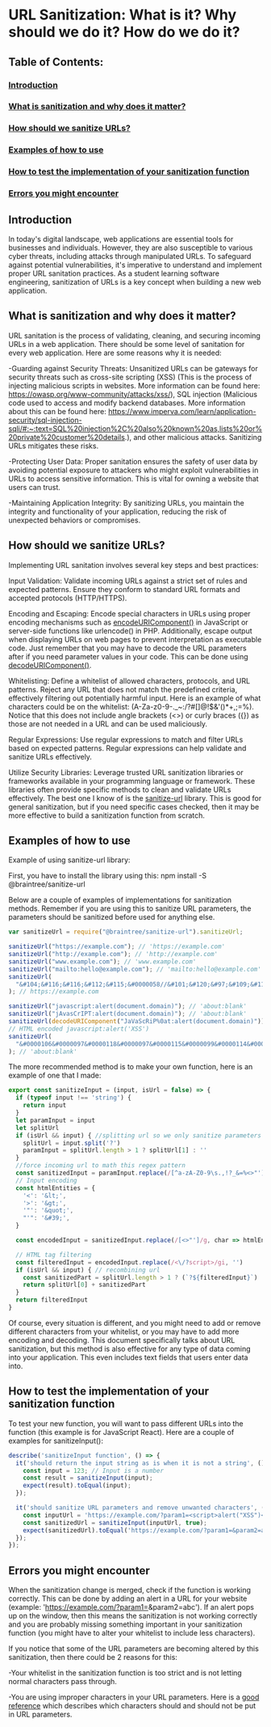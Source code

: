 # URL Sanitization: What is it? Why should we do it? How do we do it?

## Table of Contents:
### [Introduction](#introduction-1)
### [What is sanitization and why does it matter?](#what-is-sanitization-and-why-does-it-matter-1)
### [How should we sanitize URLs?](#how-should-we-sanitize-urls-1)
### [Examples of how to use](#examples-of-how-to-use-1)
### [How to test the implementation of your sanitization function](#how-to-test-the-implementation-of-your-sanitization-function-1)
### [Errors you might encounter](#errors-you-might-encounter-1)


## Introduction

In today's digital landscape, web applications are essential tools for businesses and individuals. However, they are also susceptible to various cyber threats, including attacks through manipulated URLs. To safeguard against potential vulnerabilities, it's imperative to understand and implement proper URL sanitation practices. As a student learning software engineering, sanitization of URLs is a key concept when building a new web application.


## What is sanitization and why does it matter?

URL sanitation is the process of validating, cleaning, and securing incoming URLs in a web application. There should be some level of sanitation for every web application. Here are some reasons why it is needed:

-Guarding against Security Threats: Unsanitized URLs can be gateways for security threats such as cross-site scripting (XSS) (This is the process of injecting malicious scripts in websites. More information can be found here: https://owasp.org/www-community/attacks/xss/), SQL injection (Malicious code used to access and modify backend databases. More information about this can be found here: https://www.imperva.com/learn/application-security/sql-injection-sqli/#:~:text=SQL%20injection%2C%20also%20known%20as,lists%20or%20private%20customer%20details.), and other malicious attacks. Sanitizing URLs mitigates these risks.

-Protecting User Data: Proper sanitation ensures the safety of user data by avoiding potential exposure to attackers who might exploit vulnerabilities in URLs to access sensitive information. This is vital for owning a website that users can trust.

-Maintaining Application Integrity: By sanitizing URLs, you maintain the integrity and functionality of your application, reducing the risk of unexpected behaviors or compromises.


## How should we sanitize URLs?

Implementing URL sanitation involves several key steps and best practices:

Input Validation: Validate incoming URLs against a strict set of rules and expected patterns. Ensure they conform to standard URL formats and accepted protocols (HTTP/HTTPS).

Encoding and Escaping: Encode special characters in URLs using proper encoding mechanisms such as [encodeURIComponent()](https://developer.mozilla.org/en-US/docs/Web/JavaScript/Reference/Global_Objects/encodeURIComponent) in JavaScript or server-side functions like urlencode() in PHP. Additionally, escape output when displaying URLs on web pages to prevent interpretation as executable code. Just remember that you may have to decode the URL parameters after if you need parameter values in your code. This can be done using [decodeURIComponent()](https://developer.mozilla.org/en-US/docs/Web/JavaScript/Reference/Global_Objects/decodeURIComponent).

Whitelisting: Define a whitelist of allowed characters, protocols, and URL patterns. Reject any URL that does not match the predefined criteria, effectively filtering out potentially harmful input. Here is an example of what characters could be on the whitelist: (A-Za-z0-9-._~:/?#[]@!$&'()*+,;=%). Notice that this does not include angle brackets (<>) or curly braces ({}) as those are not needed in a URL and can be used maliciously.

Regular Expressions: Use regular expressions to match and filter URLs based on expected patterns. Regular expressions can help validate and sanitize URLs effectively.

Utilize Security Libraries: Leverage trusted URL sanitization libraries or frameworks available in your programming language or framework. These libraries often provide specific methods to clean and validate URLs effectively. The best one I know of is the [sanitize-url](https://www.npmjs.com/package/@braintree/sanitize-url) library. This is good for general sanitization, but if you need specific cases checked, then it may be more effective to build a sanitization function from scratch.


## Examples of how to use

Example of using sanitize-url library:

First, you have to install the library using this: npm install -S @braintree/sanitize-url

Below are a couple of examples of implementations for sanitization methods. Remember if you are using this to sanitize URL parameters, the parameters should be sanitized before used for anything else.

```javascript
var sanitizeUrl = require("@braintree/sanitize-url").sanitizeUrl;

sanitizeUrl("https://example.com"); // 'https://example.com'
sanitizeUrl("http://example.com"); // 'http://example.com'
sanitizeUrl("www.example.com"); // 'www.example.com'
sanitizeUrl("mailto:hello@example.com"); // 'mailto:hello@example.com'
sanitizeUrl(
  "&#104;&#116;&#116;&#112;&#115;&#0000058//&#101;&#120;&#97;&#109;&#112;&#108;&#101;&#46;&#99;&#111;&#109;"
); // https://example.com

sanitizeUrl("javascript:alert(document.domain)"); // 'about:blank'
sanitizeUrl("jAvasCrIPT:alert(document.domain)"); // 'about:blank'
sanitizeUrl(decodeURIComponent("JaVaScRiP%0at:alert(document.domain)")); // 'about:blank'
// HTML encoded javascript:alert('XSS')
sanitizeUrl(
  "&#0000106&#0000097&#0000118&#0000097&#0000115&#0000099&#0000114&#0000105&#0000112&#0000116&#0000058&#0000097&#0000108&#0000101&#0000114&#0000116&#0000040&#0000039&#0000088&#0000083&#0000083&#0000039&#0000041"
); // 'about:blank'
```

The more recommended method is to make your own function, here is an example of one that I made:

```javascript
export const sanitizeInput = (input, isUrl = false) => {
  if (typeof input !== 'string') {
    return input
  }
  let paramInput = input
  let splitUrl
  if (isUrl && input) { //splitting url so we only sanitize parameters
    splitUrl = input.split('?')
    paramInput = splitUrl.length > 1 ? splitUrl[1] : ''
  }
  //force incoming url to math this regex pattern
  const sanitizedInput = paramInput.replace(/[^a-zA-Z0-9\s.,!?_&=%<>"']/g, '')
  // Input encoding
  const htmlEntities = {
    '<': '&lt;',
    '>': '&gt;',
    '"': '&quot;',
    "'": '&#39;',
  }

  const encodedInput = sanitizedInput.replace(/[<>"']/g, char => htmlEntities[char])

  // HTML tag filtering
  const filteredInput = encodedInput.replace(/<\/?script>/gi, '')
  if (isUrl && input) { // recombining url
    const sanitizedPart = splitUrl.length > 1 ? (`?${filteredInput}`) : ''
    return splitUrl[0] + sanitizedPart
  }
  return filteredInput
}
```
Of course, every situation is different, and you might need to add or remove different characters from your whitelist, or you may have to add more encoding and decoding. This document specifically talks about URL sanitization, but this method is also effective for any type of data coming into your application. This even includes text fields that users enter data into.


## How to test the implementation of your sanitization function


To test your new function, you will want to pass different URLs into the function (this example is for JavaScript React). Here are a couple of examples for sanitizeInput():
```javascript
describe('sanitizeInput function', () => {
  it('should return the input string as is when it is not a string', () => {
    const input = 123; // Input is a number
    const result = sanitizeInput(input);
    expect(result).toEqual(input);
  });

  it('should sanitize URL parameters and remove unwanted characters', () => {
    const inputUrl = 'https://example.com/?param1=<script>alert("XSS")</script>&param2=abc';
    const sanitizedUrl = sanitizeInput(inputUrl, true);
    expect(sanitizedUrl).toEqual('https://example.com/?param1=&param2=abc');
  });
});
```

## Errors you might encounter

When the sanitization change is merged, check if the function is working correctly. This can be done by adding an alert in a URL for your website (example: 'https://example.com/?param1=<script>alert("XSS")</script>&param2=abc'). If an alert pops up on the window, then this means the sanitization is not working correctly and you are probably missing something important in your sanitization function (you might have to alter your whitelist to include less characters).

If you notice that some of the URL parameters are becoming altered by this sanitization, then there could be 2 reasons for this:

-Your whitelist in the sanitization function is too strict and is not letting normal characters pass through.

-You are using improper characters in your URL parameters. Here is a [good reference](https://www.freecodecamp.org/news/url-encoded-characters-reference/) which describes which characters should and should not be put in URL parameters.